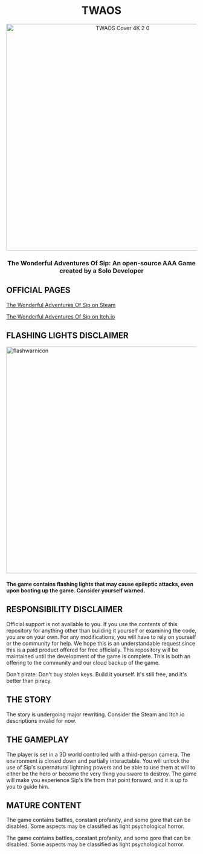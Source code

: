 <div align="center">
  <h1>TWAOS</h1>
  <img src="https://github.com/ItzELECTR0/TWAOS/assets/82042993/63cb79fb-e64a-4ac7-9db2-99afa955bde3" alt="TWAOS Cover 4K 2 0" width="600"/>
  <h3>The Wonderful Adventures Of Sip: An open-source AAA Game created by a Solo Developer<h3>
</div>

## OFFICIAL PAGES

[The Wonderful Adventures Of Sip on Steam](https://store.steampowered.com/app/2231750/The_Wonderful_Adventures_Of_Sip/)

[The Wonderful Adventures Of Sip on Itch.io](https://electris.itch.io/twaos)

<div align="left">
  <h2>FLASHING LIGHTS DISCLAIMER</h2>
  <img src="https://github.com/ItzELECTR0/TWAOS/assets/82042993/02ce71e4-8d99-4207-99a2-2c14619926be" alt="flashwarnicon" width="600"/>
  <h4>The game contains flashing lights that may cause epileptic attacks, even upon booting up the game. Consider yourself warned.<h4>
</div>

## RESPONSIBILITY DISCLAIMER

Official support is not available to you. If you use the contents of this repository for anything other than building it yourself or examining the code, you are on your own. For any modifications, you will have to rely on yourself or the community for help. We hope this is an understandable request since this is a paid product offered for free officially. This repository will be maintained until the development of the game is complete. This is both an offering to the community and our cloud backup of the game.

Don't pirate. Don't buy stolen keys. Build it yourself. It's still free, and it's better than piracy.

## THE STORY

The story is undergoing major rewriting. Consider the Steam and Itch.io descriptions invalid for now. 

## THE GAMEPLAY

The player is set in a 3D world controlled with a third-person camera. The environment is closed down and partially interactable. You will unlock the use of Sip's supernatural lightning powers and be able to use them at will to either be the hero or become the very thing you swore to destroy. The game will make you experience Sip's life from that point forward, and it is up to you to guide him.

## MATURE CONTENT

The game contains battles, constant profanity, and some gore that can be disabled. Some aspects may be classified as light psychological horror.


The game contains battles, constant profanity, and some gore that can be disabled. Some aspects may be classified as light psychological horror.

